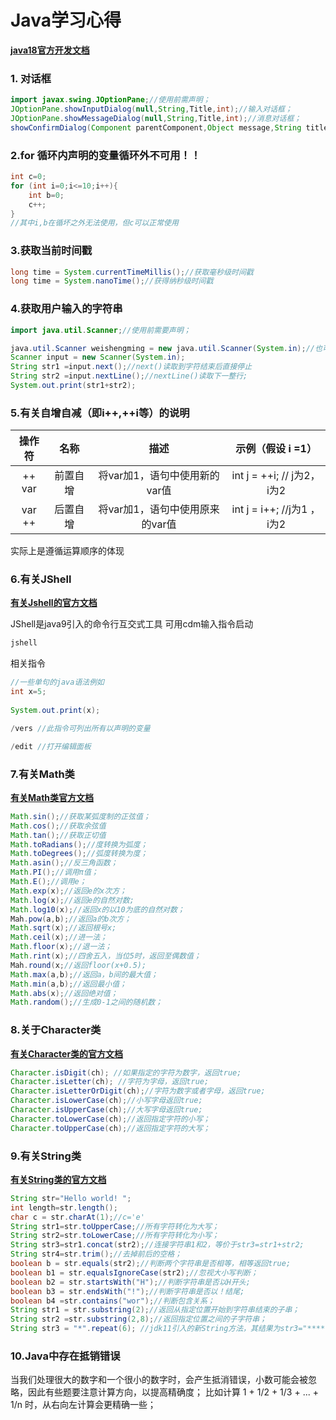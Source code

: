 # Java学习心得

**[java18官方开发文档](https://docs.oracle.com/javase/18)**

### 1. 对话框

```java
import javax.swing.JOptionPane;//使用前需声明；
JOptionPane.showInputDialog(null,String,Title,int);//输入对话框；
JOptionPane.showMessageDialog(null,String,Title,int);//消息对话框；
showConfirmDialog(Component parentComponent,Object message,String title,int optionType,int messageType, Icon icon);//选择对话框；
```
 ### 2.for 循环内声明的变量循环外不可用！！
 ```java
 int c=0;
 for (int i=0;i<=10;i++){
     int b=0;
     c++;
}
//其中i,b在循坏之外无法使用，但c可以正常使用
```

### 3.获取当前时间戳

```java
long time = System.currentTimeMillis();//获取毫秒级时间戳
long time = System.nanoTime();//获得纳秒级时间戳
```

### 4.获取用户输入的字符串
```java
import java.util.Scanner;//使用前需要声明；

java.util.Scanner weishengming = new java.util.Scanner(System.in);//也可以将Scanner替换为java.util.Scanner
Scanner input = new Scanner(System.in);
String str1 =input.next();//next()读取到字符结束后直接停止
String str2 =input.nextLine();//nextLine()读取下一整行;
System.out.print(str1+str2);
```

### 5.有关自增自减（即i++,++i等）的说明

| 操作符 |   名称   |              描述               |      示例（假设 i =1）      |
| :----: | :------: | :-----------------------------: | :-------------------------: |
| ++ var | 前置自增 |  将var加1，语句中使用新的var值  | int j = ++i;  // j为2，i为2 |
| var ++ | 后置自增 | 将var加1，语句中使用原来的var值 | int  j = i++; //j为1 ，i为2 |


实际上是遵循运算顺序的体现

### 6.有关JShell

**[有关Jshell的官方文档](https://docs.oracle.com/en/java/javase/11/jshell)**

JShell是java9引入的命令行互交式工具 可用cdm输入指令启动
```sh
jshell
```
相关指令
```java
//一些单句的java语法例如
int x=5;
 
System.out.print(x);

/vers //此指令可列出所有以声明的变量

/edit //打开编辑面板

```


### 7.有关Math类

**[有关Math类官方文档](https://docs.oracle.com/en/java/javase/11/docs/api/java.base/java/lang/Math.html)**

```java
Math.sin();//获取某弧度制的正弦值；
Math.cos();//获取余弦值
Math.tan();//获取正切值
Math.toRadians();//度转换为弧度；
Math.toDegrees();//弧度转换为度；
Math.asin();//反三角函数；
Math.PI();//调用π值；
Math.E();//调用e；
Math.exp(x);//返回e的x次方；
Math.log(x);//返回e的自然对数;
Math.log10(x);//返回x的以10为底的自然对数；
Mah.pow(a,b);//返回a的b次方；
Math.sqrt(x);//返回根号x;
Math.ceil(x);//进一法；
Math.floor(x);//退一法；
Math.rint(x);//四舍五入，当位5时，返回至偶数值；
Mah.round(x;//返回floor(x+0.5);
Math.max(a,b);//返回a，b间的最大值；
Math.min(a,b);//返回最小值；
Math.abs(x);//返回绝对值；
Math.random();//生成0-1之间的随机数；
```

### 8.关于Character类

**[有关Character类的官方文档](https://docs.oracle.com/en/java/javase/11/docs/api/java.base/java/lang/Character.html)**

```java
Character.isDigit(ch); //如果指定的字符为数字，返回true;
Character.isLetter(ch); //字符为字母，返回true;
Character.isLetterOrDigit(ch);//字符为数字或者字母，返回true;
Character.isLowerCase(ch);//小写字母返回true;
Character.isUpperCase(ch);//大写字母返回true;
Character.toLowerCase(ch);//返回指定字符的小写；
Character.toUpperCase(ch);//返回指定字符的大写；
```
### 9.有关String类

**[有关String类的官方文档](https://docs.oracle.com/en/java/javase/18/docs/api/java.base/java/lang/String.html)**

```java
String str="Hello world! ";
int length=str.length();
char c = str.charAt(1);//c='e'
String str1=str.toUpperCase;//所有字符转化为大写；
String str2=str.toLowerCase;//所有字符转化为小写；
String str3=str1.concat(str2);//连接字符串1和2，等价于str3=str1+str2;
String str4=str.trim();//去掉前后的空格；
boolean b = str.equals(str2);//判断两个字符串是否相等，相等返回true;
boolean b1 = str.equalsIgnoreCase(str2);//忽视大小写判断；
boolean b2 = str.startsWith("H");//判断字符串是否以H开头;
boolean b3 = str.endsWith("!");//判断字符串是否以！结尾;
boolean b4 =str.contains("wor");//判断包含关系；
String str1 = str.substring(2);//返回从指定位置开始到字符串结束的子串；
String str2 =str.substring(2,8);//返回指定位置之间的子字符串；
String str3 = "*".repeat(6); //jdk11引入的新String方法，其结果为str3="******";
```

### 10.Java中存在抵销错误

当我们处理很大的数字和一个很小的数字时，会产生抵消错误，小数可能会被忽略，因此有些题要注意计算方向，以提高精确度；
比如计算
1 + 1/2 + 1/3 + ... + 1/n
时，从右向左计算会更精确一些；




